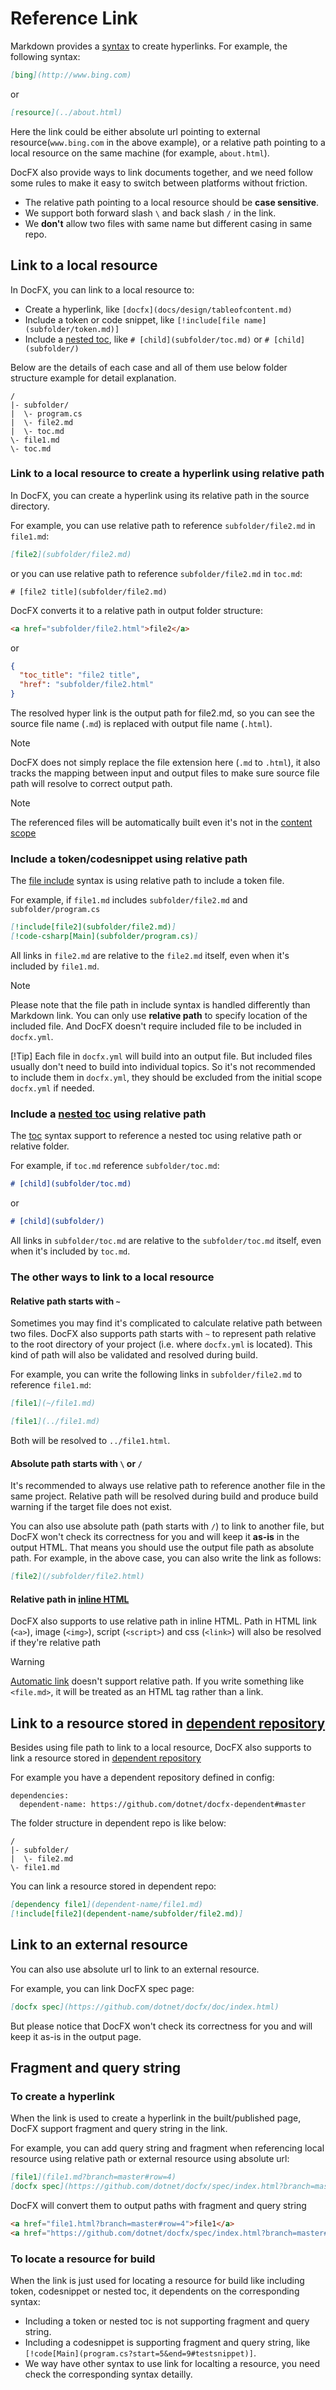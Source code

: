 [\\]: # (TODO: correct the links once the corresponding docs have been added)
[\\]: # (TODO: support encoded link)

# Reference Link
Markdown provides a [syntax](https://spec.commonmark.org/0.28/#inline-link) to create hyperlinks.
For example, the following syntax:

```markdown
[bing](http://www.bing.com)
```
or 
```markdown
[resource](../about.html)
```

Here the link could be either absolute url pointing to external resource(`www.bing.com` in the above example),
or a relative path pointing to a local resource on the same machine (for example, `about.html`).

DocFX also provide ways to link documents together, and we need follow some rules to make it easy to switch between platforms without friction.
  - The relative path pointing to a local resource should be **case sensitive**.
  - We support both forward slash `\` and back slash `/` in the link.
  - We **don't** allow two files with same name but different casing in same repo.

## Link to a local resource

In DocFX, you can link to a local resource to:
  - Create a hyperlink, like `[docfx](docs/design/tableofcontent.md)`
  - Include a token or code snippet, like `[!include[file name](subfolder/token.md)]`
  - Include a [nested toc](table-of-contents.md#link-to-another-toc-file), like `# [child](subfolder/toc.md)` or `# [child](subfolder/)`
  
Below are the details of each case and all of them use below folder structure example for detail explanation.

```
/
|- subfolder/
|  \- program.cs
|  \- file2.md
|  \- toc.md
\- file1.md
\- toc.md
```

### Link to a local resource to create a hyperlink using relative path

In DocFX, you can create a hyperlink using its relative path in the source directory.

For example, you can use relative path to reference `subfolder/file2.md` in `file1.md`:

```markdown
[file2](subfolder/file2.md)
```

or you can use relative path to reference `subfolder/file2.md` in `toc.md`:

```toc
# [file2 title](subfolder/file2.md)
```

DocFX converts it to a relative path in output folder structure:

```html
<a href="subfolder/file2.html">file2</a>
```

or 

```json
{
  "toc_title": "file2 title",
  "href": "subfolder/file2.html"
}
```

The resolved hyper link is the output path for file2.md, so you can see the source file name (`.md`) is replaced with output file name (`.html`).

> [!Note]
> DocFX does not simply replace the file extension here (`.md` to `.html`), it also tracks the mapping between input and
> output files to make sure source file path will resolve to correct output path.

> [!Note]
> The referenced files will be automatically built even it's not in the [content scope](config.md)

### Include a token/codesnippet using relative path

The [file include](../spec/docfx_flavored_markdown.md#file-inclusion) syntax is using relative path to include a token file.

For example, if `file1.md` includes `subfolder/file2.md` and `subfolder/program.cs`

```markdown
[!include[file2](subfolder/file2.md)]
[!code-csharp[Main](subfolder/program.cs)]
```

All links in `file2.md` are relative to the `file2.md` itself, even when it's included by `file1.md`.

> [!Note]
> Please note that the file path in include syntax is handled differently than Markdown link.
> You can only use **relative path** to specify location of the included file.
> And DocFX doesn't require included file to be included in `docfx.yml`.
>
> [!Tip]
> Each file in `docfx.yml` will build into an output file. But included files usually don't need to build into individual
> topics. So it's not recommended to include them in `docfx.yml`, they should be excluded from the initial scope `docfx.yml` if needed.

### Include a [nested toc](table-of-contents.md#link-to-another-toc-file) using relative path

The [toc](table-of-contents.md) syntax support to reference a nested toc using relative path or relative folder.

For example, if `toc.md` reference `subfolder/toc.md`:

```markdown
# [child](subfolder/toc.md)
```

or 

```markdown
# [child](subfolder/)
```

All links in `subfolder/toc.md` are relative to the `subfolder/toc.md` itself, even when it's included by `toc.md`.

### The other ways to link to a local resource

#### Relative path starts with `~`

Sometimes you may find it's complicated to calculate relative path between two files.
DocFX also supports path starts with `~` to represent path relative to the root directory of your project (i.e. where `docfx.yml` is located).
This kind of path will also be validated and resolved during build.

For example, you can write the following links in `subfolder/file2.md` to reference `file1.md`:
 
```markdown
[file1](~/file1.md)

[file1](../file1.md)
```

Both will be resolved to `../file1.html`.

#### Absolute path starts with `\` or `/`

It's recommended to always use relative path to reference another file in the same project. Relative path will be resolved during build and produce build warning if the target file does not exist.

You can also use absolute path (path starts with `/`) to link to another file, but DocFX won't check its correctness for you and will keep it **as-is** in the output HTML.
That means you should use the output file path as absolute path. For example, in the above case, you can also write the link as follows:

```markdown
[file2](/subfolder/file2.html)
```

#### Relative path in [inline HTML](https://daringfireball.net/projects/markdown/syntax#html)

DocFX also supports to use relative path in inline HTML. Path in HTML link (`<a>`), image (`<img>`), script (`<script>`) and css (`<link>`) will also be resolved if they're relative path

> [!Warning]
> [Automatic link](https://daringfireball.net/projects/markdown/syntax#autolink) doesn't support relative path.
> If you write something like `<file.md>`, it will be treated as an HTML tag rather than a link.

## Link to a resource stored in [dependent repository](config.md)

Besides using file path to link to a local resource, DocFX also supports to link a resource stored in [dependent repository](config.md)

For example you have a dependent repository defined in config:

```config
dependencies:
  dependent-name: https://github.com/dotnet/docfx-dependent#master
```

The folder structure in dependent repo is like below:

```
/
|- subfolder/
|  \- file2.md
\- file1.md
```

You can link a resource stored in dependent repo:

```markdown
[dependency file1](dependent-name/file1.md)
[!include[file2](dependent-name/subfolder/file2.md)]
```
[//]: # (what's the resolved href?)

## Link to an external resource

You can also use absolute url to link to an external resource.

For example, you can link DocFX spec page:

```markdown
[docfx spec](https://github.com/dotnet/docfx/doc/index.html)
```

But please notice that DocFX won't check its correctness for you and will keep it as-is in the output page.

## Fragment and query string

### To create a hyperlink

When the link is used to create a hyperlink in the built/published page, DocFX support fragment and query string in the link.

For example, you can add query string and fragment when referencing local resource using relative path or external resource using absolute url:

```markdown
[file1](file1.md?branch=master#row=4)
[docfx spec](https://github.com/dotnet/docfx/spec/index.html?branch=master#row=4)
``` 

DocFX will convert them to output paths with fragment and query string

```html
<a href="file1.html?branch=master#row=4">file1</a>
<a href="https://github.com/dotnet/docfx/spec/index.html?branch=master#row=4">docfx spec</a>
```

### To locate a resource for build

When the link is just used for locating a resource for build like including token, codesnippet or nested toc, it dependents on the corresponding syntax:
  - Including a token or nested toc is not supporting fragment and query string.
  - Including a codesnippet is supporting fragment and query string, like `[!code[Main](program.cs?start=5&end=9#testsnippet)]`.
  - We way have other syntax to use link for localting a resource, you need check the corresponding syntax detailly.

